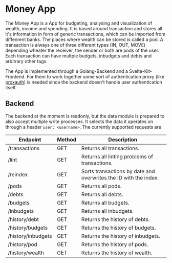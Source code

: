 # Money App
The Money App is a App for budgeting, analysing and visualization of wealth, income and spending.
It is based around transaction and stores all it's information in form of generic transactions, which can be imported from diffenrent banks. 
The places where wealth can be stored is called a pod.
A transaction is always one of three different types (IN, OUT, MOVE) depending wheater the receiver, the sender or both are pods of the user.
Each transaction can have multple budgets, inbudgets and debts and arbitrary other tags.

The App is implemented through a Golang-Backend and a Svelte-Kit-Frontend.
For them to work together some sort of authentication proxy (like [proxauth](https://github.com/xilefmusics/proxauth)) is needed since the backend doesn't handle user authentication itself.

## Backend
The backend at the moment is readonly, but the data module is prepared to also accept multiple write processes.
It selects the data it operates on through a header `user: <username>`.
The currently supported requests are

|Endpoint|Method|Description|
|--------|------|-----------|
|/transactions|GET|Returns all transactions.|
|/lint|GET|Returns all linting problems of transactions.|
|/reindex|GET|Sorts transactions by date and overwrites the ID with the index.|
|/pods|GET|Returns all pods.|
|/debts|GET|Returns all debts.|
|/budgets|GET|Returns all budgets.|
|/inbudgets|GET|Returns all inbudgets.|
|/history/debt|GET|Returns the history of debts.|
|/history/budgets|GET|Returns the history of budgets.|
|/history/inbudgets|GET|Returns the history of inbudgets.|
|/history/pod|GET|Returns the history of pods.|
|/history/wealth|GET|Returns the history of wealth.|